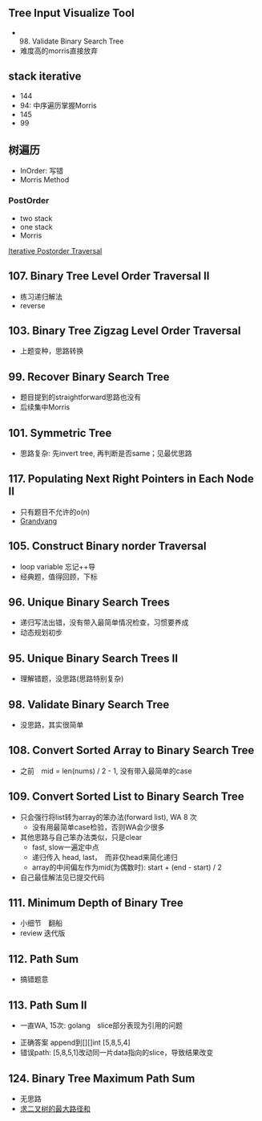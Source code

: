 ## Tree Input Visualize Tool

*  98. Validate Binary Search Tree
*  难度高的morris直接放弃

## stack iterative

*  144
*  94: 中序遍历掌握Morris
*  145
*  99

## 树遍历

*  InOrder: 写错
*  Morris Method

### PostOrder

*  two stack
*  one stack
*  Morris


[Iterative Postorder Traversal](https://www.geeksforgeeks.org/iterative-postorder-traversal/)

## 107. Binary Tree Level Order Traversal II

*  练习递归解法
*  reverse

## 103. Binary Tree Zigzag Level Order Traversal

*  上题变种，思路转换

## 99. Recover Binary Search Tree

*  题目提到的straightforward思路也没有
*  后续集中Morris

## 101. Symmetric Tree

*  思路复杂: 先invert tree, 再判断是否same；见最优思路

## 117. Populating Next Right Pointers in Each Node II

*  只有题目不允许的o(n)
*  [Grandyang](http://www./4290148.html)

## 105. Construct Binary norder Traversal

*  loop variable 忘记++导
*  经典题，值得回顾，下标

## 96. Unique Binary Search Trees

*  递归写法出错，没有带入最简单情况检查，习惯要养成
*  动态规划初步

## 95. Unique Binary Search Trees II


*  理解错题，没思路(思路特别复杂)

## 98. Validate Binary Search Tree

*  没思路，其实很简单


## 108. Convert Sorted Array to Binary Search Tree

*  之前　mid = len(nums) / 2 - 1, 没有带入最简单的case

## 109. Convert Sorted List to Binary Search Tree

*  只会强行将list转为array的笨办法(forward list), WA 8 次
    +  没有用最简单case检验，否则WA会少很多
*  其他思路与自己笨办法类似，只是clear
    +  fast, slow一遍定中点
    +  递归传入 head, last，　而非仅head来简化递归
    +  array的中间偏左作为mid(为偶数时):  start + (end - start) / 2
*  自己最佳解法见已提交代码

## 111. Minimum Depth of Binary Tree

*  小细节　翻船
*  review 迭代版

## 112. Path Sum

*  搞错题意

## 113. Path Sum II

*  一直WA, 15次: golang　slice部分表现为引用的问题
  +  正确答案 append到[][]int [5,8,5,4]
  +  错误path: [5,8,5,1]改动同一片data指向的slice，导致结果改变

## 124. Binary Tree Maximum Path Sum

*  无思路
*  [求二叉树的最大路径和](http://www.cnblogs.com/grandyang/p/4280120.html)